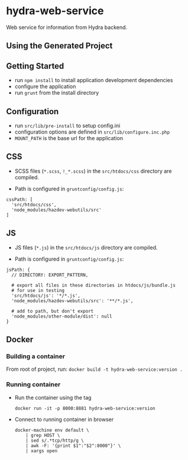 hydra-web-service
==============

Web service for information from Hydra backend.


Using the Generated Project
---------------------------

## Getting Started
- run `npm install` to install application development dependencies
- configure the application
- run `grunt` from the install directory

## Configuration
- run `src/lib/pre-install` to setup config.ini
- configuration options are defined in `src/lib/configure.inc.php`
- `MOUNT_PATH` is the base url for the application

## CSS
- SCSS files (`*.scss`, `!_*.scss`) in the `src/htdocs/css` directory are compiled.

- Path is configured in `gruntconfig/config.js`:
```
cssPath: [
  'src/htdocs/css',
  'node_modules/hazdev-webutils/src'
]
```

## JS
- JS files (`*.js`) in the `src/htdocs/js` directory are compiled.

- Path is configured in `gruntconfig/config.js`:
```
jsPath: {
  // DIRECTORY: EXPORT_PATTERN,

  # export all files in these directories in htdocs/js/bundle.js
  # for use in testing
  'src/htdocs/js': '*/*.js',
  'node_modules/hazdev-webutils/src': '**/*.js',

  # add to path, but don't export
  'node_modules/other-module/dist': null
}
```

## Docker

### Building a container

From root of project, run:
    ```
    docker build -t hydra-web-service:version .
    ```

### Running container

- Run the container using the tag
    ```
    docker run -it -p 8000:8881 hydra-web-service:version
    ```

- Connect to running container in browser
    ```
    docker-machine env default \
        | grep HOST \
        | sed s/.*tcp/http/g \
        | awk -F: '{print $1":"$2":8000"}' \
        | xargs open
    ```
